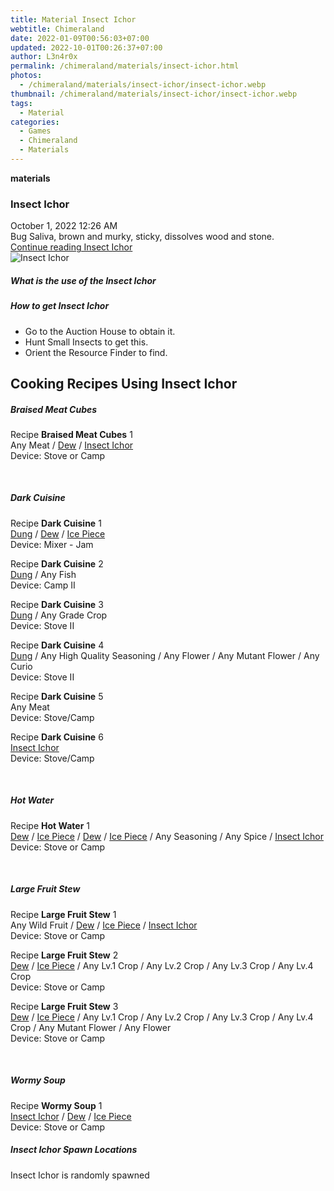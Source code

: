 ```yaml
---
title: Material Insect Ichor
webtitle: Chimeraland
date: 2022-01-09T00:56:03+07:00
updated: 2022-10-01T00:26:37+07:00
author: L3n4r0x
permalink: /chimeraland/materials/insect-ichor.html
photos:
  - /chimeraland/materials/insect-ichor/insect-ichor.webp
thumbnail: /chimeraland/materials/insect-ichor/insect-ichor.webp
tags:
  - Material
categories:
  - Games
  - Chimeraland
  - Materials
---
```


<section id="bootstrap-wrapper">
  <link
    rel="stylesheet"
    href="https://cdn.statically.io/gh/dimaslanjaka/Web-Manajemen/40ac3225/css/bootstrap-4.5-wrapper.css"
  />
  <div
    class="row g-0 border rounded overflow-hidden flex-md-row mb-4 shadow-sm position-relative"
  >
    <div class="col p-4 d-flex flex-column position-static">
      <strong class="d-inline-block mb-2 text-success">materials</strong>
      <h3 class="mb-0">Insect Ichor</h3>
      <div class="mb-1 text-muted">October 1, 2022 12:26 AM</div>
      <div class="mb-2 border p-1">
        Bug Saliva, brown and murky, sticky, dissolves wood and stone.
      </div>
      <a
        href="/chimeraland/materials/insect-ichor.html"
        class="stretched-link d-none"
        >Continue reading Insect Ichor</a
      >
    </div>
    <div class="col-auto d-none d-lg-block">
      <img
        src="/chimeraland/materials/insect-ichor/insect-ichor.webp"
        alt="Insect Ichor"
      />
    </div>
  </div>
  <div class="row">
    <div class="col-lg-6 col-12 mb-2">
      <div class="card">
        <div class="card-body">
          <h5 class="card-title">What is the use of the Insect Ichor</h5>
          <div class="card-text"><ul></ul></div>
        </div>
      </div>
    </div>
    <div class="col-lg-6 col-12 mb-2">
      <div class="card">
        <div class="card-body">
          <h5 class="card-title">How to get Insect Ichor</h5>
          <div class="card-text">
            <ul>
              <li>Go to the Auction House to obtain it.</li>
              <li>Hunt Small Insects to get this.</li>
              <li>Orient the Resource Finder to find.</li>
            </ul>
          </div>
        </div>
      </div>
    </div>
    <div class="col-12 mb-2">
      <h2 id="cookable">Cooking Recipes Using Insect Ichor</h2>
      <div id="recipe-braised-meat-cubes">
        <h5 id="item-braised-meat-cubes">Braised Meat Cubes</h5>
        <div class="mb-2">
          <p class="fs-5">
            Recipe <b>Braised Meat Cubes</b> 1<br />Any Meat<span> / </span
            ><a
              class="text-decoration-none"
              href="/chimeraland/materials/dew.html"
              >Dew</a
            ><span> / </span
            ><a
              class="text-decoration-none"
              href="/chimeraland/materials/insect-ichor.html"
              >Insect Ichor</a
            ><br />Device: Stove or Camp
          </p>
        </div>
      </div>
      <br />
      <div id="recipe-dark-cuisine">
        <h5 id="item-dark-cuisine">Dark Cuisine</h5>
        <div class="mb-2">
          <p class="fs-5">
            Recipe <b>Dark Cuisine</b> 1<br /><a
              class="text-decoration-none"
              href="/chimeraland/materials/dung.html"
              >Dung</a
            ><span> / </span
            ><a
              class="text-decoration-none"
              href="/chimeraland/materials/dew.html"
              >Dew</a
            ><span> / </span
            ><a
              class="text-decoration-none"
              href="/chimeraland/materials/ice-piece.html"
              >Ice Piece</a
            ><br />Device: Mixer - Jam
          </p>
        </div>
        <div class="mb-2">
          <p class="fs-5">
            Recipe <b>Dark Cuisine</b> 2<br /><a
              class="text-decoration-none"
              href="/chimeraland/materials/dung.html"
              >Dung</a
            ><span> / </span>Any Fish<br />Device: Camp II
          </p>
        </div>
        <div class="mb-2">
          <p class="fs-5">
            Recipe <b>Dark Cuisine</b> 3<br /><a
              class="text-decoration-none"
              href="/chimeraland/materials/dung.html"
              >Dung</a
            ><span> / </span>Any Grade Crop<br />Device: Stove II
          </p>
        </div>
        <div class="mb-2">
          <p class="fs-5">
            Recipe <b>Dark Cuisine</b> 4<br /><a
              class="text-decoration-none"
              href="/chimeraland/materials/dung.html"
              >Dung</a
            ><span> / </span>Any High Quality Seasoning<span> / </span>Any
            Flower<span> / </span>Any Mutant Flower<span> / </span>Any Curio<br />Device:
            Stove II
          </p>
        </div>
        <div class="mb-2">
          <p class="fs-5">
            Recipe <b>Dark Cuisine</b> 5<br />Any Meat<br />Device: Stove/Camp
          </p>
        </div>
        <div class="mb-2">
          <p class="fs-5">
            Recipe <b>Dark Cuisine</b> 6<br /><a
              class="text-decoration-none"
              href="/chimeraland/materials/insect-ichor.html"
              >Insect Ichor</a
            ><br />Device: Stove/Camp
          </p>
        </div>
      </div>
      <br />
      <div id="recipe-hot-water">
        <h5 id="item-hot-water">Hot Water</h5>
        <div class="mb-2">
          <p class="fs-5">
            Recipe <b>Hot Water</b> 1<br /><a
              class="text-decoration-none"
              href="/chimeraland/materials/dew.html"
              >Dew</a
            ><span> / </span
            ><a
              class="text-decoration-none"
              href="/chimeraland/materials/ice-piece.html"
              >Ice Piece</a
            ><span> / </span
            ><a
              class="text-decoration-none"
              href="/chimeraland/materials/dew.html"
              >Dew</a
            ><span> / </span
            ><a
              class="text-decoration-none"
              href="/chimeraland/materials/ice-piece.html"
              >Ice Piece</a
            ><span> / </span>Any Seasoning<span> / </span>Any Spice<span>
              / </span
            ><a
              class="text-decoration-none"
              href="/chimeraland/materials/insect-ichor.html"
              >Insect Ichor</a
            ><br />Device: Stove or Camp
          </p>
        </div>
      </div>
      <br />
      <div id="recipe-large-fruit-stew">
        <h5 id="item-large-fruit-stew">Large Fruit Stew</h5>
        <div class="mb-2">
          <p class="fs-5">
            Recipe <b>Large Fruit Stew</b> 1<br />Any Wild Fruit<span> / </span
            ><a
              class="text-decoration-none"
              href="/chimeraland/materials/dew.html"
              >Dew</a
            ><span> / </span
            ><a
              class="text-decoration-none"
              href="/chimeraland/materials/ice-piece.html"
              >Ice Piece</a
            ><span> / </span
            ><a
              class="text-decoration-none"
              href="/chimeraland/materials/insect-ichor.html"
              >Insect Ichor</a
            ><br />Device: Stove or Camp
          </p>
        </div>
        <div class="mb-2">
          <p class="fs-5">
            Recipe <b>Large Fruit Stew</b> 2<br /><a
              class="text-decoration-none"
              href="/chimeraland/materials/dew.html"
              >Dew</a
            ><span> / </span
            ><a
              class="text-decoration-none"
              href="/chimeraland/materials/ice-piece.html"
              >Ice Piece</a
            ><span> / </span>Any Lv.1 Crop<span> / </span>Any Lv.2 Crop<span>
              / </span
            >Any Lv.3 Crop<span> / </span>Any Lv.4 Crop<br />Device: Stove or
            Camp
          </p>
        </div>
        <div class="mb-2">
          <p class="fs-5">
            Recipe <b>Large Fruit Stew</b> 3<br /><a
              class="text-decoration-none"
              href="/chimeraland/materials/dew.html"
              >Dew</a
            ><span> / </span
            ><a
              class="text-decoration-none"
              href="/chimeraland/materials/ice-piece.html"
              >Ice Piece</a
            ><span> / </span>Any Lv.1 Crop<span> / </span>Any Lv.2 Crop<span>
              / </span
            >Any Lv.3 Crop<span> / </span>Any Lv.4 Crop<span> / </span>Any
            Mutant Flower<span> / </span>Any Flower<br />Device: Stove or Camp
          </p>
        </div>
      </div>
      <br />
      <div id="recipe-wormy-soup">
        <h5 id="item-wormy-soup">Wormy Soup</h5>
        <div class="mb-2">
          <p class="fs-5">
            Recipe <b>Wormy Soup</b> 1<br /><a
              class="text-decoration-none"
              href="/chimeraland/materials/insect-ichor.html"
              >Insect Ichor</a
            ><span> / </span
            ><a
              class="text-decoration-none"
              href="/chimeraland/materials/dew.html"
              >Dew</a
            ><span> / </span
            ><a
              class="text-decoration-none"
              href="/chimeraland/materials/ice-piece.html"
              >Ice Piece</a
            ><br />Device: Stove or Camp
          </p>
        </div>
      </div>
    </div>
    <div class="col-12 mb-2">
      <h5>Insect Ichor Spawn Locations</h5>
      <p>Insect Ichor is randomly spawned</p>
    </div>
  </div>
</section>